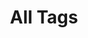 ---
layout: "taglist_42"
title: All Tags
menu:
    main: 
        weight: 5
        params:
            icon: tag

comments: false
---